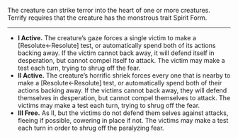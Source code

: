 The creature can strike terror into the heart of one or more creatures. Terrify requires that the creature has the monstrous trait Spirit Form.

---
- **I Active.** The creature’s gaze forces a single victim to make a [Resolute←Resolute] test, or automatically spend both of its actions backing away. If the victim cannot back away, it will defend itself in desperation, but cannot compel itself to attack. The victim may make a test each turn, trying to shrug off the fear. 
- **II Active.** The creature’s horrific shriek forces every one that is nearby to make a [Resolute←Resolute] test, or automatically spend both of their actions backing away. If the victims cannot back away, they will defend themselves in desperation, but cannot compel themselves to attack. The victims may make a test each turn, trying to shrug off the fear.
- **III Free.** As II, but the victims do not defend them selves against attacks, fleeing if possible, cowering in place if not. The victims may make a test each turn in order to shrug off the paralyzing fear.
